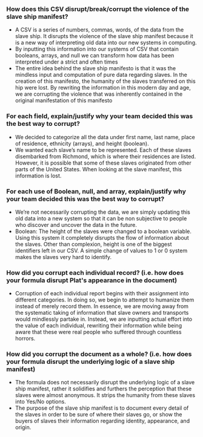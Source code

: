### How does this CSV disrupt/break/corrupt the violence of the slave ship manifest?
* A CSV is a series of numbers, commas, words, of the data from the slave ship. It disrupts the violence of the slave ship manifest because it is a new way of interpreting old data into our new systems in computing. 
* By inputting this information into our systems of CSV that contain booleans, arrays, and null we can transform how data has been interpreted under a strict and often times 
* The entire idea behind the slave ship manifesto is that it was the mindless input and computation of pure data regarding slaves. In the creation of this manifesto, the humanity of the slaves transferred on this hip were lost. By rewriting the information in this modern day and age, we are corrupting the violence that was inherently contained in the original manifestation of this manifesto
### For each field, explain/justify why your team decided this was the best way to corrupt?
* We decided to categorize all the data under first name, last name, place of residence, ethnicity (arrays), and height (boolean).
* We wanted each slave’s name to be represented. Each of these slaves disembarked from Richmond, which is where their residences are listed. However, it is possible that some of these slaves originated from other parts of the United States. When looking at the slave manifest, this information is lost. 
### For each use of Boolean, null, and array, explain/justify why your team decided this was the best way to corrupt?
* We’re not necessarily corrupting the data, we are simply updating this old data into a new system so that it can be non subjective to people who discover and uncover the data in the future. 
* Boolean: The height of the slaves were changed to a boolean variable. Using this system it completely disrupts the flow of information about the slaves. Other than complexion, height is one of the biggest identifiers left in our CSV. A simple change of values to 1 or 0 system makes the slaves very hard to identify.
### How did you corrupt each individual record? (i.e. how does your formula disrupt Plat's appearance in the document)
* Corruption of each individual report begins with their assignment into different categories. In doing so, we begin to attempt to humanize them instead of merely record them. In essence, we are moving away from the systematic taking of information that slave owners and transports would mindlessly partake in. Instead, we are inputting actual effort into the value of each individual, rewriting their information while being aware that these were real people who suffered through countless horrors. 
### How did you corrupt the document as a whole? (i.e. how does your formula disrupt the underlying logic of a slave ship manifest)
* The formula does not necessarily disrupt the underlying logic of a slave ship manifest, rather it solidifies and furthers the perception that these slaves were almost anonymous. It strips the humanity from these slaves into Yes/No options. 
* The purpose of the slave ship manifest is to document every detail of the slaves in order to be sure of where their slaves go, or show the buyers of slaves their information regarding identity, appearance, and origin. 
